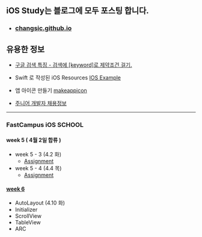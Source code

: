 
## iOS Study는 블로그에 모두 포스팅 합니다.

* ### [changsic.github.io](<https://changsic.github.io/>)

## 유용한 정보
* [구글 검색 특징 - 검색에 [keyword]로 제약조건 걸기.](<https://changsic.github.io/ing/2019/04/10/google-search/>)

* Swift 로 작성된 iOS Resources [IOS Example](https://iosexample.com/)
* 앱 아이콘 만들기 [makeappicon](https://makeappicon.com)
* [주니어 개발자 채용정보](<https://github.com/jojoldu/junior-recruit-scheduler>)

---
### FastCampus iOS SCHOOL
#### week 5 ( 4월 2일 합류 )

* week 5 - 3 (4.2 화)
  * [Assignment]()
* week 5 - 4 (4.4 목)
  * [Assignment]()

#### [week 6](https://github.com/changSic/Task/tree/master/Week6)
* AutoLayout (4.10 화)
* Initializer
* ScrollView
* TableView
* ARC

